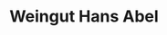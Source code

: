 ---
title: "Weingut Hans Abel"
url: /neustadt-an-der-weinstrasse/weingut-hans-abel/
shop: Spirituosen
---